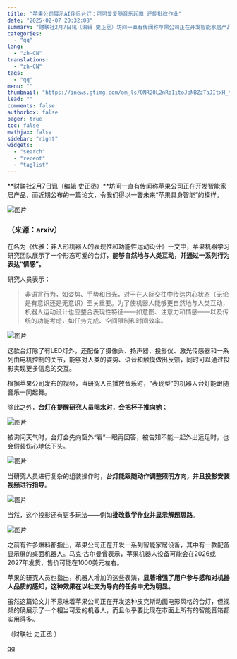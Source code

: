 ```yaml
---
title: "苹果公司展示AI伴侣台灯：可可爱爱随音乐起舞 还能批改作业"
date: "2025-02-07 20:32:08"
summary: "财联社2月7日讯（编辑 史正丞）坊间一直有传闻称苹果公司正在开发智能家居产品，而近期公布的一篇论文，..."
categories:
  - "qq"
lang:
  - "zh-CN"
translations:
  - "zh-CN"
tags:
  - "qq"
menu: ""
thumbnail: "https://inews.gtimg.com/om_ls/ONR20L2nRo1itoJpNBZzTaJItxH_YwT7kKxbDb0GZ7PgIAA_640360/0"
lead: ""
comments: false
authorbox: false
pager: true
toc: false
mathjax: false
sidebar: "right"
widgets:
  - "search"
  - "recent"
  - "taglist"
---
```


**财联社2月7日讯（编辑 史正丞）**坊间一直有传闻称苹果公司正在开发智能家居产品，而近期公布的一篇论文，令我们得以一瞥未来“苹果具身智能”的模样。

![图片](https://inews.gtimg.com/om_bt/Opp-s-voAr0CCgT48IWpCwqQbezH9klc3DxJFU7hoJAowAA/641)

### （来源：arxiv）

在名为《优雅：非人形机器人的表现性和功能性运动设计》一文中，苹果机器学习研究团队展示了一个形态可爱的台灯，**能够自然地与人类互动，并通过一系列行为表达“情感”。**

研究人员表示：

> 非语言行为，如姿势、手势和目光，对于在人际交往中传达内心状态（无论是有意识还是无意识）至关重要。为了使机器人能够更自然地与人类互动，机器人运动设计也应整合表现性特征——如意图、注意力和情感——以及传统的功能考虑，如任务完成、空间限制和时间效率。

![图片](https://inews.gtimg.com/om_bt/OZiCZG_r844n8ZuOtjoCzH7CAjhThAnDKgLKJ5BlUvFhIAA/641)

这款台灯除了有LED灯外，还配备了摄像头、扬声器、投影仪、激光传感器和一系列由电机控制的关节，能够对人类的姿势、语音和触摸做出反馈，同时可以通过投影实现更多信息的交互。

根据苹果公司发布的视频，当研究人员播放音乐时，“表现型”的机器人台灯能跟随音乐一同起舞。

除此之外，**台灯在提醒研究人员喝水时，会把杯子推向她**；

![图片](https://inews.gtimg.com/om_bt/Ggbs1fm_9NziDrRLRwIjill6a2d8c0AcMRHjiSUqZaD80AA/0)

被询问天气时，台灯会先向窗外“看”一眼再回答，被告知不能一起外出远足时，也会假装伤心地低下头。

![图片](https://inews.gtimg.com/om_bt/Grx0Vt0OU9uuYe0pko-lolTJvNMCFE4TZGeiIuGBLNP_UAA/0)

当研究人员进行复杂的组装操作时，**台灯能跟随动作调整照明方向，并且投影安装视频进行指导**。

![图片](https://inews.gtimg.com/om_bt/GK4K28eEs9g56SJKKCN55l38oBTi4nXTdrnEYz1J74B5QAA/0)

当然，这个投影还有更多玩法——例如**批改数学作业并显示解题思路**。

![图片](https://inews.gtimg.com/om_bt/G2UZ_U6secDNdiwaYIqxtXTE2_3aqwiMn7L58kYnORM58AA/0)

之前有许多爆料都指出，苹果公司正在开发一系列智能家居设备，其中有一款配备显示屏的桌面机器人。马克·古尔曼曾表示，苹果机器人设备可能会在2026或2027年发货，售价可能在1000美元左右。

苹果的研究人员也指出，机器人增加的这些表演，**显著增强了用户参与感和对机器人品质的感知，这种效果在以社交为导向的任务中尤为明显。**

虽然这篇论文并不意味着苹果公司正在开发这种皮克斯动画电影风格的台灯，但视频的确展示了一个相当可爱的机器人，而且似乎要比现在市面上所有的智能音箱都实用得多。

（财联社 史正丞 ）

[qq](https://new.qq.com/rain/a/20250207A08HTP00)
